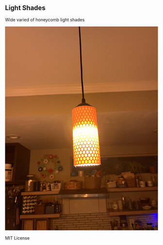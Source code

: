 ## Light Shades

Wide varied of honeycomb light shades

![an example of one of the honeycomb shades](./pictures/IMG_8229.jpeg)

MIT License
